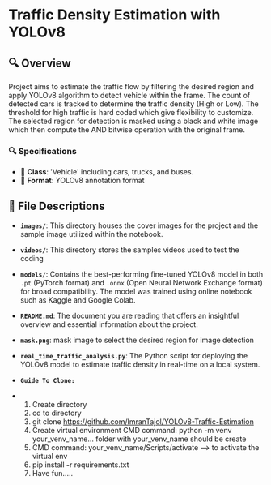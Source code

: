 # Traffic Density Estimation with YOLOv8

## 🔍 Overview
Project aims to estimate the traffic flow by filtering the desired region and apply YOLOv8 algorithm to detect vehicle within the frame. The count of detected cars is tracked to determine the traffic density (High or Low). The threshold for high traffic is hard coded which give flexibility to customize. The selected region for detection is masked using a black and white image which then compute the AND bitwise operation with the original frame.

### 🔍 Specifications 
- 🚗 **Class**: 'Vehicle' including cars, trucks, and buses.
- 📂 **Format**: YOLOv8 annotation format

## 📁 File Descriptions

- **`images/`**: This directory houses the cover images for the project and the sample image utilized within the notebook.
- **`videos/`**: This directory stores the samples videos used to test the coding 
- **`models/`**: Contains the best-performing fine-tuned YOLOv8 model in both `.pt` (PyTorch format) and `.onnx` (Open Neural Network Exchange format) for broad compatibility. The model was trained using online notebook such as Kaggle and Google Colab.
- **`README.md`**: The document you are reading that offers an insightful overview and essential information about the project.
- **`mask.png`**: mask image to select the desired region for image detection 
- **`real_time_traffic_analysis.py`**: The Python script for deploying the YOLOv8 model to estimate traffic density in real-time on a local system.

- **`Guide To Clone:`**
- 1. Create directory
  2. cd to directory
  3. git clone https://github.com/ImranTajol/YOLOv8-Traffic-Estimation
  4. Create virtual environment
     CMD command: python -m venv your_venv_name... folder with your_venv_name should be create
  5. CMD command: your_venv_name/Scripts/activate --> to activate the virtual env
  6. pip install -r requirements.txt
  7. Have fun.....
